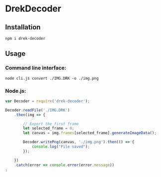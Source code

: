 # DrekDecoder

## Installation
```
npm i drek-decoder
```

## Usage

### Command line interface:
```
node cli.js convert ./IMG.DRK -o ./img.png
```
### Node.js:
```javascript
var Decoder = require('drek-decoder');

Decoder.readFile('./IMG.DRK')
    .then(img => {

        // Export the first frame
        let selected_frame = 0;
        let canvas = img.frames[selected_frame].generateImageData();

        Decoder.writePng(canvas, './img.png').then(() => {
            console.log("File saved");
        });

    })
    .catch(error => console.error(error.message))
;
```
